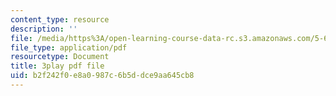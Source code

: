 ```yaml
---
content_type: resource
description: ''
file: /media/https%3A/open-learning-course-data-rc.s3.amazonaws.com/5-60-thermodynamics-kinetics-spring-2008/b2f242f0e8a0987c6b5ddce9aa645cb8_8Xpn2jorigU.pdf
file_type: application/pdf
resourcetype: Document
title: 3play pdf file
uid: b2f242f0-e8a0-987c-6b5d-dce9aa645cb8
---
```

